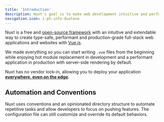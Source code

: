 ```yaml
---
title: 'Introduction'
description: Nuxt's goal is to make web development intuitive and performant with a great Developer Experience in mind.
navigation.icon: i-ph-info-duotone
---
```


Nuxt is a free and [open-source framework](https://github.com/nuxt/nuxt) with an intuitive and extendable way to create type-safe, performant and production-grade full-stack web applications and websites with [Vue.js](https://vuejs.org).

We made everything so you can start writing `.vue` files from the beginning while enjoying hot module replacement in development and a performant application in production with server-side rendering by default.

Nuxt has no vendor lock-in, allowing you to deploy your application [**everywhere, even on the edge**](/blog/nuxt-on-the-edge).

## Automation and Conventions

Nuxt uses conventions and an opinionated directory structure to automate repetitive tasks and allow developers to focus on pushing features. The configuration file can still customize and override its default behaviors.